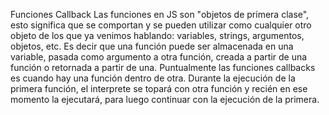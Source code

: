 Funciones Callback
Las funciones en JS son "objetos de primera clase", esto significa que se comportan y se pueden utilizar como cualquier otro objeto de los que ya venimos hablando: variables, strings, argumentos, objetos, etc. Es decir que una función puede ser almacenada en una variable, pasada como argumento a otra función, creada a partir de una función o retornada a partir de una. 
Puntualmente las funciones callbacks es cuando hay una función dentro de otra. Durante la ejecución de la primera función, el interprete se topará con otra función y recién en ese momento la ejecutará, para luego continuar con la ejecución de la primera. 